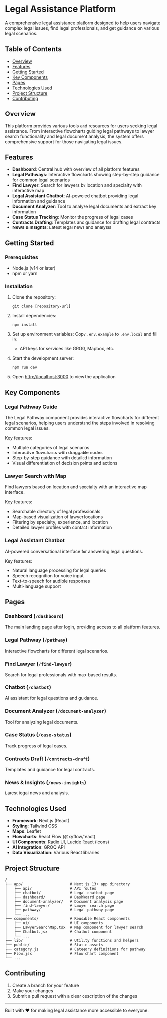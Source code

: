 # Legal Assistance Platform

A comprehensive legal assistance platform designed to help users navigate complex legal issues, find legal professionals, and get guidance on various legal scenarios.

## Table of Contents

- [Overview](#overview)
- [Features](#features)
- [Getting Started](#getting-started)
- [Key Components](#key-components)
- [Pages](#pages)
- [Technologies Used](#technologies-used)
- [Project Structure](#project-structure)
- [Contributing](#contributing)

## Overview

This platform provides various tools and resources for users seeking legal assistance. From interactive flowcharts guiding legal pathways to lawyer search functionality and legal document analysis, the system offers comprehensive support for those navigating legal issues.

## Features

- **Dashboard**: Central hub with overview of all platform features
- **Legal Pathways**: Interactive flowcharts showing step-by-step guidance for common legal scenarios
- **Find Lawyer**: Search for lawyers by location and specialty with interactive map
- **Legal Assistant Chatbot**: AI-powered chatbot providing legal information and guidance
- **Document Analyzer**: Tool to analyze legal documents and extract key information
- **Case Status Tracking**: Monitor the progress of legal cases
- **Contracts Drafting**: Templates and guidance for drafting legal contracts
- **News & Insights**: Latest legal news and analysis

## Getting Started

### Prerequisites

- Node.js (v14 or later)
- npm or yarn

### Installation

1. Clone the repository:
   ```
   git clone [repository-url]
   ```

2. Install dependencies:
   ```
   npm install
   ```

3. Set up environment variables:
   Copy `.env.example` to `.env.local` and fill in:
   - API keys for services like GROQ, Mapbox, etc.

4. Start the development server:
   ```
   npm run dev
   ```

5. Open [http://localhost:3000](http://localhost:3000) to view the application

## Key Components

### Legal Pathway Guide

The Legal Pathway component provides interactive flowcharts for different legal scenarios, helping users understand the steps involved in resolving common legal issues.

Key features:
- Multiple categories of legal scenarios
- Interactive flowcharts with draggable nodes
- Step-by-step guidance with detailed information
- Visual differentiation of decision points and actions

### Lawyer Search with Map

Find lawyers based on location and specialty with an interactive map interface.

Key features:
- Searchable directory of legal professionals
- Map-based visualization of lawyer locations
- Filtering by specialty, experience, and location
- Detailed lawyer profiles with contact information

### Legal Assistant Chatbot

AI-powered conversational interface for answering legal questions.

Key features:
- Natural language processing for legal queries
- Speech recognition for voice input
- Text-to-speech for audible responses
- Multi-language support

## Pages

### Dashboard (`/dashboard`)
The main landing page after login, providing access to all platform features.

### Legal Pathway (`/pathway`)
Interactive flowcharts for different legal scenarios.

### Find Lawyer (`/find-lawyer`)
Search for legal professionals with map-based results.

### Chatbot (`/chatbot`)
AI assistant for legal questions and guidance.

### Document Analyzer (`/document-analyzer`)
Tool for analyzing legal documents.

### Case Status (`/case-status`)
Track progress of legal cases.

### Contracts Draft (`/contracts-draft`)
Templates and guidance for legal contracts.

### News & Insights (`/news-insights`)
Latest legal news and analysis.

## Technologies Used

- **Framework**: Next.js (React)
- **Styling**: Tailwind CSS
- **Maps**: Leaflet
- **Flowcharts**: React Flow (@xyflow/react)
- **UI Components**: Radix UI, Lucide React (icons)
- **AI Integration**: GROQ API
- **Data Visualization**: Various React libraries

## Project Structure

```
/
├── app/                     # Next.js 13+ app directory
│   ├── api/                 # API routes
│   ├── chatbot/             # Legal chatbot page
│   ├── dashboard/           # Dashboard page
│   ├── document-analyzer/   # Document analysis page
│   ├── find-lawyer/         # Lawyer search page
│   ├── pathway/             # Legal pathway page
│   └── ...
├── components/              # Reusable React components
│   ├── ui/                  # UI components
│   ├── LawyerSearchMap.tsx  # Map component for lawyer search
│   ├── Chatbot.jsx          # Chatbot component
│   └── ...
├── lib/                     # Utility functions and helpers
├── public/                  # Static assets
├── category.js              # Category definitions for pathway
├── Flow.jsx                 # Flow chart component
└── ...
```

## Contributing

1. Create a branch for your feature
2. Make your changes
3. Submit a pull request with a clear description of the changes

---

Built with ❤️ for making legal assistance more accessible to everyone. 